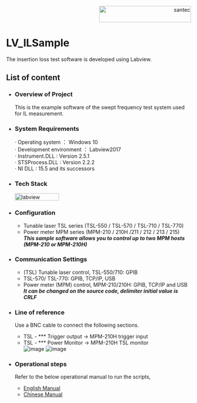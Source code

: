 <p align="right"> <a href="https://www.santec.com/jp/" target="_blank" rel="noreferrer"> <img src="https://www.santec.com/dcms_media/image/common_logo01.png" alt="santec" 
  width="250" height="45"/> </a> </p>


# LV_ILSample
 The insertion loss test software is developed using Labview.

## List of content

- ### Overview of Project
   This is the example software of the swept frequency test system used for IL measurement.    

- ### System Requirements
  · Operating system ：       Windows 10  
  · Development environment ： Labview2017    
  · Instrument.DLL :           Version 2.5.1  
  · STSProcess.DLL :           Version 2.2.2              
  · NI DLL :                   15.5 and its successors
  
- ### Tech Stack
  <p align="left"> <a href="https://www.ni.com/ja/shop/labview.html" target="_blank" rel="noreferrer"> <img src="https://th.bing.com/th/id/OIP.YsHSU7SJtV-AHPmwQG72EAHaBS?w=768&h=133&rs=1&pid=ImgDetMain" alt="labview" 
  width="120" height="20"/> </a> </p>      
     
- ### Configuration 
  - Tunable laser TSL series (TSL-550 / TSL-570 / TSL-710 / TSL-770)
  - Power meter MPM series (MPM-210 / 210H /211 / 212 / 213 / 215) <br/>
  ***This sample software allows you to control up to two MPM hosts (MPM-210 or MPM-210H)***
  
- ### Communication Settings
  - (TSL) Tunable laser control, TSL-550/710: GPIB
  - TSL-570/ TSL-770: 	 	GPIB, TCP/IP, USB
  - Power meter (MPM) control, MPM-210/210H: GPIB, TCP/IP and USB <br/>
  ***It can be changed on the source code, delimiter initial value is CRLF***

- ### Line of reference
  Use a BNC cable to connect the following sections.
  - TSL - *** Trigger output -> MPM-210H trigger input
  - TSL - *** Power Monitor -> MPM-210H TSL monitor <br/>
![image](https://github.com/santec-corporation/LV_ILSample/assets/132535077/222722e5-617d-488c-a483-1e738ff8819b)
![image](https://github.com/santec-corporation/LV_ILSample/assets/132535077/36b95854-ef77-4b9e-8bdf-37d2c5dacac4)

- ### Operational steps  
    Refer to the below operational manual to run the scripts,
   - [ English Manual ](https://github.com/santec-corporation/LV_ILSample/blob/main/LV_Santec%20IL%20Swept%20Test%20System%20Manual%20V1.0_EN_20231009.pdf)
   - [ Chinese Manual ](https://github.com/santec-corporation/LV_ILSample/blob/main/LV_Santec.IL.Swept.Test.System.Manual.V1.0_CH_20230419.pdf)
 
